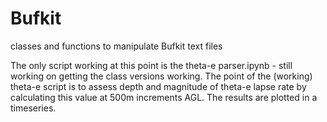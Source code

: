 # Bufkit
classes and functions to manipulate Bufkit text files

The only script working at this point is the theta-e parser.ipynb - still working on getting the class versions working.
The point of the (working) theta-e script is to assess depth and magnitude of theta-e lapse rate by calculating this value at 500m increments AGL. The results are plotted in a timeseries.
